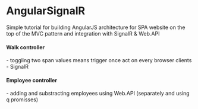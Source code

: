 # AngularSignalR
Simple tutorial for building AngularJS architecture for SPA website on the top of the MVC pattern and integration with SignalR & Web.API

<h4>Walk controller</h4> - toggling two span values means trigger once act on every browser clients - SignalR

<h4>Employee controller</h4> - adding and substracting employees using Web.API (separately and using q promisses)
